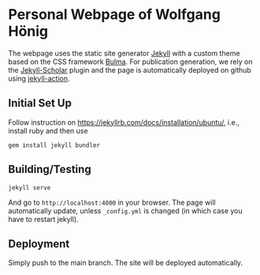 # Personal Webpage of Wolfgang Hönig

The webpage uses the static site generator [Jekyll](https://jekyllrb.com/) with a custom theme based on the CSS framework [Bulma](https://bulma.io/).
For publication generation, we rely on the [Jekyll-Scholar](https://github.com/inukshuk/jekyll-scholar) plugin and the page is automatically deployed
on github using [jekyll-action](https://github.com/helaili/jekyll-action).

## Initial Set Up

Follow instruction on https://jekyllrb.com/docs/installation/ubuntu/, i.e., install ruby and then use

```
gem install jekyll bundler
```

## Building/Testing

```
jekyll serve
```

And go to `http://localhost:4000` in your browser. The page will automatically update, unless `_config.yml` is changed (in which case you have to restart jekyll).

## Deployment

Simply push to the main branch. The site will be deployed automatically.

